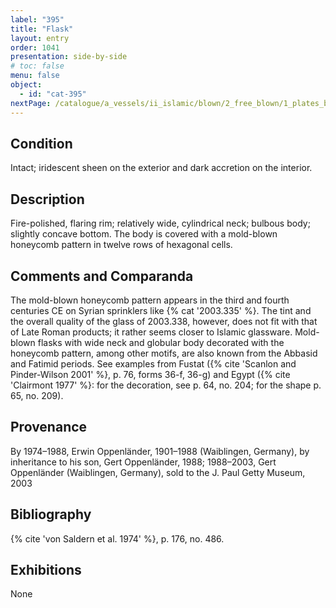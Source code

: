 ```yaml
---
label: "395"
title: "Flask"
layout: entry
order: 1041
presentation: side-by-side
# toc: false
menu: false
object:
  - id: "cat-395"
nextPage: /catalogue/a_vessels/ii_islamic/blown/2_free_blown/1_plates_bowls/
---
```


## Condition

Intact; iridescent sheen on the exterior and dark accretion on the interior.

## Description

Fire-polished, flaring rim; relatively wide, cylindrical neck; bulbous body; slightly concave bottom. The body is covered with a mold-blown honeycomb pattern in twelve rows of hexagonal cells.

## Comments and Comparanda

The mold-blown honeycomb pattern appears in the third and fourth centuries CE on Syrian sprinklers like {% cat '2003.335' %}. The tint and the overall quality of the glass of 2003.338, however, does not fit with that of Late Roman products; it rather seems closer to Islamic glassware. Mold-blown flasks with wide neck and globular body decorated with the honeycomb pattern, among other motifs, are also known from the Abbasid and Fatimid periods. See examples from Fustat ({% cite 'Scanlon and Pinder-Wilson 2001' %}, p. 76, forms 36-f, 36-g) and Egypt ({% cite 'Clairmont 1977' %}: for the decoration, see p. 64, no. 204; for the shape p. 65, no. 209).

## Provenance

By 1974–1988, Erwin Oppenländer, 1901–1988 (Waiblingen, Germany), by inheritance to his son, Gert Oppenländer, 1988; 1988–2003, Gert Oppenländer (Waiblingen, Germany), sold to the J. Paul Getty Museum, 2003

## Bibliography

{% cite 'von Saldern et al. 1974' %}, p. 176, no. 486.

## Exhibitions

None